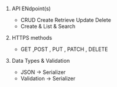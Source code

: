 1. API ENdpoint(s)
    - CRUD Create Retrieve  Update Delete 
    - Create & List & Search

2. HTTPS methods 
    - GET ,POST , PUT , PATCH , DELETE 
    
3. Data Types & Validation
     - JSON -> Serializer 
     - Validation -> Serializer 
     
